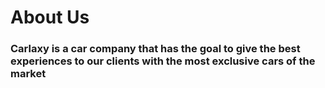 # About Us
### Carlaxy is a car company that has the goal to give the best experiences to our clients with the most exclusive cars of the market

